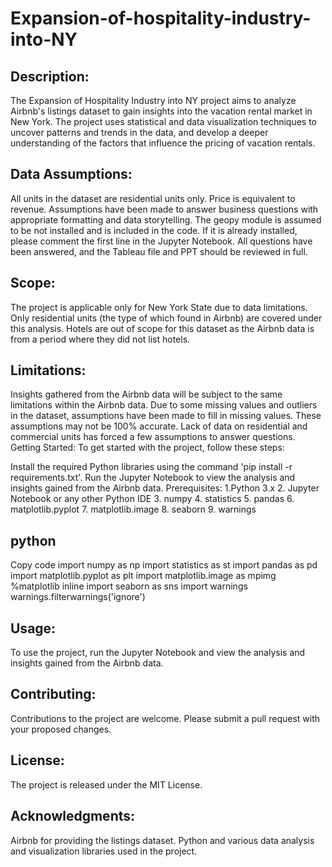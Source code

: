 # Expansion-of-hospitality-industry-into-NY
## Description:
The Expansion of Hospitality Industry into NY project aims to analyze Airbnb's listings dataset to gain insights into the vacation rental market in New York. The project uses statistical and data visualization techniques to uncover patterns and trends in the data, and develop a deeper understanding of the factors that influence the pricing of vacation rentals.

## Data Assumptions:
All units in the dataset are residential units only.
Price is equivalent to revenue.
Assumptions have been made to answer business questions with appropriate formatting and data storytelling.
The geopy module is assumed to be not installed and is included in the code. If it is already installed, please comment the first line in the Jupyter Notebook.
All questions have been answered, and the Tableau file and PPT should be reviewed in full.

## Scope:
The project is applicable only for New York State due to data limitations.
Only residential units (the type of which found in Airbnb) are covered under this analysis.
Hotels are out of scope for this dataset as the Airbnb data is from a period where they did not list hotels.

## Limitations:
Insights gathered from the Airbnb data will be subject to the same limitations within the Airbnb data.
Due to some missing values and outliers in the dataset, assumptions have been made to fill in missing values. These assumptions may not be 100% accurate.
Lack of data on residential and commercial units has forced a few assumptions to answer questions.
Getting Started:
To get started with the project, follow these steps:


Install the required Python libraries using the command 'pip install -r requirements.txt'.
Run the Jupyter Notebook to view the analysis and insights gained from the Airbnb data.
Prerequisites:
1.Python 3.x
2. Jupyter Notebook or any other Python IDE
3. numpy
4. statistics
5. pandas
6. matplotlib.pyplot
7. matplotlib.image
8. seaborn
9. warnings


## python
Copy code
import numpy as np
import statistics as st
import pandas as pd
import matplotlib.pyplot as plt
import matplotlib.image as mpimg
%matplotlib inline
import seaborn as sns
import warnings
warnings.filterwarnings('ignore')

## Usage:
To use the project, run the Jupyter Notebook and view the analysis and insights gained from the Airbnb data.

## Contributing:
Contributions to the project are welcome. Please submit a pull request with your proposed changes.

## License:
The project is released under the MIT License.

## Acknowledgments:
Airbnb for providing the listings dataset.
Python and various data analysis and visualization libraries used in the project.
